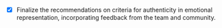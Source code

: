 - [x] Finalize the recommendations on criteria for authenticity in emotional representation, incorporating feedback from the team and community.